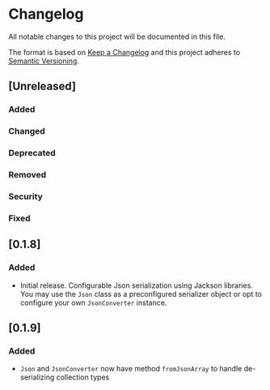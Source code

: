 # Changelog
All notable changes to this project will be documented in this file.

The format is based on [Keep a Changelog](http://keepachangelog.com/en/1.0.0/)
and this project adheres to [Semantic Versioning](http://semver.org/spec/v2.0.0.html).

## [Unreleased]
### Added
### Changed
### Deprecated
### Removed
### Security
### Fixed

## [0.1.8]

### Added
- Initial release. Configurable Json serialization using Jackson libraries. You may use the `Json` class as a preconfigured serializer object or opt to configure your own `JsonConverter` instance.

## [0.1.9]

### Added
- `Json` and `JsonConverter` now have method `fromJsonArray` to handle de-serializing collection types 